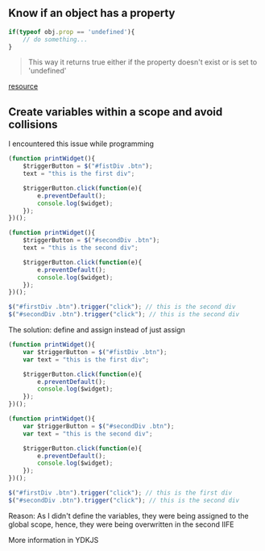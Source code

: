 ## Know if an object has a property

```js
if(typeof obj.prop == 'undefined'){
    // do something...
}
```

> This way it returns true either if the property doesn't exist or is set
to 'undefined'

[resource](http://stackoverflow.com/a/2281671)


## Create variables within a scope and avoid collisions

I encountered this issue while programming

```js
(function printWidget(){
    $triggerButton = $("#fistDiv .btn");
    text = "this is the first div";

    $triggerButton.click(function(e){
        e.preventDefault();
        console.log($widget);
    });
})();

(function printWidget(){
    $triggerButton = $("#secondDiv .btn");
    text = "this is the second div";

    $triggerButton.click(function(e){
        e.preventDefault();
        console.log($widget);
    });
})();

$("#firstDiv .btn").trigger("click"); // this is the second div
$("#secondDiv .btn").trigger("click"); // this is the second div
```

The solution: define and assign instead of just assign

```js
(function printWidget(){
    var $triggerButton = $("#fistDiv .btn");
    var text = "this is the first div";

    $triggerButton.click(function(e){
        e.preventDefault();
        console.log($widget);
    });
})();

(function printWidget(){
    var $triggerButton = $("#secondDiv .btn");
    var text = "this is the second div";

    $triggerButton.click(function(e){
        e.preventDefault();
        console.log($widget);
    });
})();

$("#firstDiv .btn").trigger("click"); // this is the first div
$("#secondDiv .btn").trigger("click"); // this is the second div
```

Reason: As I didn't define the variables, they were being assigned to the
global scope, hence, they were being overwritten in the second IIFE

More information in YDKJS
